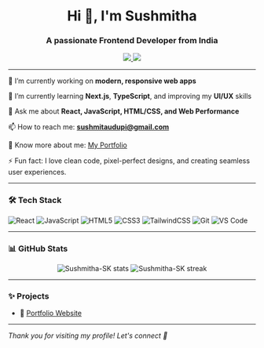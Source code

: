 <h1 align="center">Hi 👋, I'm Sushmitha</h1>
<h3 align="center">A passionate Frontend Developer from India</h3>

<p align="center">
  <a href="https://sushmithas-personal-portfolio.vercel.app" target="_blank">
    <img src="https://img.shields.io/badge/Portfolio-Visit-blue?style=flat-square&logo=vercel" />
  </a>
  <a href="mailto:sushmitaudupi@gmail.com" target="_blank">
    <img src="https://img.shields.io/badge/Email-Contact-red?style=flat-square&logo=gmail" />
  </a>
</p>

---

🔭 I’m currently working on **modern, responsive web apps**

🌱 I’m currently learning **Next.js**, **TypeScript**, and improving my **UI/UX** skills

💬 Ask me about **React, JavaScript, HTML/CSS, and Web Performance**

📫 How to reach me: **sushmitaudupi@gmail.com**

📄 Know more about me: [My Portfolio](https://sushmithas-personal-portfolio.vercel.app)

⚡ Fun fact: I love clean code, pixel-perfect designs, and creating seamless user experiences.

---

### 🛠 Tech Stack

![React](https://img.shields.io/badge/React-20232A?style=for-the-badge&logo=react&logoColor=61DAFB)
![JavaScript](https://img.shields.io/badge/JavaScript-F7DF1E?style=for-the-badge&logo=javascript&logoColor=black)
![HTML5](https://img.shields.io/badge/HTML5-E34F26?style=for-the-badge&logo=html5&logoColor=white)
![CSS3](https://img.shields.io/badge/CSS3-1572B6?style=for-the-badge&logo=css3&logoColor=white)
![TailwindCSS](https://img.shields.io/badge/TailwindCSS-38B2AC?style=for-the-badge&logo=tailwind-css&logoColor=white)
![Git](https://img.shields.io/badge/Git-F05032?style=for-the-badge&logo=git&logoColor=white)
![VS Code](https://img.shields.io/badge/VS_Code-007ACC?style=for-the-badge&logo=visual-studio-code&logoColor=white)

---

### 📊 GitHub Stats

<p align="center">
  <img src="https://github-readme-stats.vercel.app/api?username=Sushmitha-SK&show_icons=true&theme=radical" alt="Sushmitha-SK stats" />
  <img src="https://github-readme-streak-stats.herokuapp.com/?user=Sushmitha-SK&theme=radical" alt="Sushmitha-SK streak" />
</p>

---

### ✨ Projects

- 🎯 [Portfolio Website](https://sushmithas-personal-portfolio.vercel.app)

---

_Thank you for visiting my profile! Let's connect 🤝_
